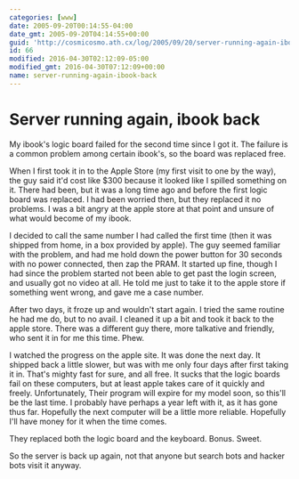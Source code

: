 ```yaml
---
categories: [www]
date: 2005-09-20T00:14:55-04:00
date_gmt: 2005-09-20T04:14:55+00:00
guid: 'http://cosmicosmo.ath.cx/log/2005/09/20/server-running-again-ibook-back/'
id: 66
modified: 2016-04-30T02:12:09-05:00
modified_gmt: 2016-04-30T07:12:09+00:00
name: server-running-again-ibook-back
---
```


Server running again, ibook back
================================

My ibook's logic board failed for the second time since I got it.  The failure is a common problem among certain ibook's, so the board was replaced free.

When I first took it in to the Apple Store (my first visit to one by the way), the guy said it'd cost like $300 because it looked like I spilled something on it.  There had been, but it was a long time ago and before the first logic board was replaced.  I had been worried then, but they replaced it no problems.  I was a bit angry at the apple store at that point and unsure of what would become of my ibook.

I decided to call the same number I had called the first time (then it was shipped from home, in a box provided by apple).  The guy seemed familiar with the problem, and had me hold down the power button for 30 seconds with no power connected, then zap the PRAM.  It started up fine, though I had since the problem started not been able to get past the login screen, and usually got no video at all.  He told me just to take it to the apple store if something went wrong, and gave me a case number.

After two days, it froze up and wouldn't start again.  I tried the same routine he had me  do, but to no avail.  I cleaned it up a bit and took it back to the apple store.  There was a different guy there, more talkative and friendly, who sent it in for me this time.  Phew.

I watched the progress on the apple site.  It was done the next day.  It shipped back a little slower, but was with me only four days after first taking it in.  That's mighty fast for sure, and all free.  It sucks that the logic boards fail on these computers, but at least apple takes care of it quickly and freely.  Unfortunately, Their program will expire for my model soon, so this'll be the last time.  I probably have perhaps a year left with it, as it has gone thus far.  Hopefully the next computer will be a little more reliable.  Hopefully I'll have money for it when the time comes.

They replaced both the logic board and the keyboard.  Bonus.  Sweet.

So the server is back up again, not that anyone but search bots and hacker bots visit it anyway.

